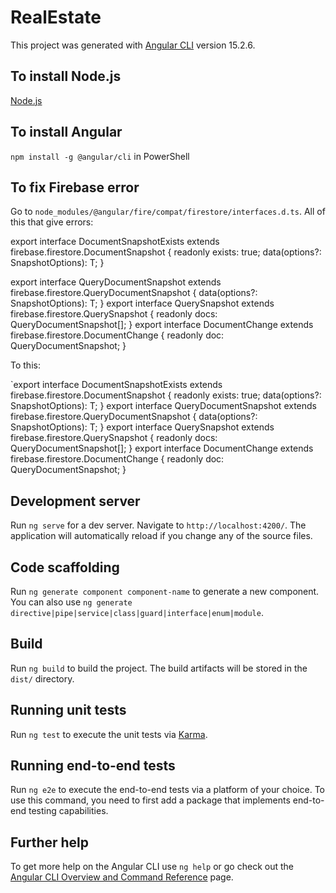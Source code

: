 # RealEstate

This project was generated with [Angular CLI](https://github.com/angular/angular-cli) version 15.2.6.

## To install Node.js 

[Node.js](https://nodejs.org/en)

## To install Angular

`npm install -g @angular/cli` in PowerShell

## To fix Firebase error

Go to `node_modules/@angular/fire/compat/firestore/interfaces.d.ts`. All of this that give errors:

export interface DocumentSnapshotExists<T> extends firebase.firestore.DocumentSnapshot {
        readonly exists: true;
        data(options?: SnapshotOptions): T;
    }

export interface QueryDocumentSnapshot<T> extends firebase.firestore.QueryDocumentSnapshot {
    data(options?: SnapshotOptions): T;
}
export interface QuerySnapshot<T> extends firebase.firestore.QuerySnapshot {
    readonly docs: QueryDocumentSnapshot<T>[];
}
export interface DocumentChange<T> extends firebase.firestore.DocumentChange {
    readonly doc: QueryDocumentSnapshot<T>;
}

To this:

`export interface DocumentSnapshotExists<T> extends firebase.firestore.DocumentSnapshot <T>{
    readonly exists: true;
    data(options?: SnapshotOptions): T;
}
export interface QueryDocumentSnapshot<T> extends firebase.firestore.QueryDocumentSnapshot <T>{
    data(options?: SnapshotOptions): T;
}
export interface QuerySnapshot<T> extends firebase.firestore.QuerySnapshot <T>{
    readonly docs: QueryDocumentSnapshot<T>[];
}
export interface DocumentChange<T> extends firebase.firestore.DocumentChange <T> {
    readonly doc: QueryDocumentSnapshot<T>;
}

## Development server

Run `ng serve` for a dev server. Navigate to `http://localhost:4200/`. The application will automatically reload if you change any of the source files.

## Code scaffolding

Run `ng generate component component-name` to generate a new component. You can also use `ng generate directive|pipe|service|class|guard|interface|enum|module`.

## Build

Run `ng build` to build the project. The build artifacts will be stored in the `dist/` directory.

## Running unit tests

Run `ng test` to execute the unit tests via [Karma](https://karma-runner.github.io).

## Running end-to-end tests

Run `ng e2e` to execute the end-to-end tests via a platform of your choice. To use this command, you need to first add a package that implements end-to-end testing capabilities.

## Further help

To get more help on the Angular CLI use `ng help` or go check out the [Angular CLI Overview and Command Reference](https://angular.io/cli) page.
